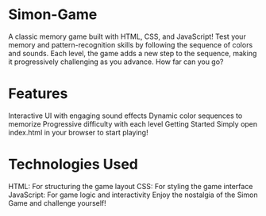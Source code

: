 # Simon-Game
A classic memory game built with HTML, CSS, and JavaScript! Test your memory and pattern-recognition skills by following the sequence of colors and sounds. Each level, the game adds a new step to the sequence, making it progressively challenging as you advance. How far can you go?

# Features
Interactive UI with engaging sound effects
Dynamic color sequences to memorize
Progressive difficulty with each level
Getting Started
Simply open index.html in your browser to start playing!

# Technologies Used
HTML: For structuring the game layout
CSS: For styling the game interface
JavaScript: For game logic and interactivity
Enjoy the nostalgia of the Simon Game and challenge yourself!
